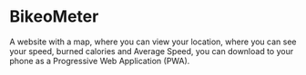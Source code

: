 # BikeoMeter
A website with a map, where you can view your location, where you can see your speed, burned calories and Average Speed, you can download to your phone as a Progressive Web Application (PWA).
